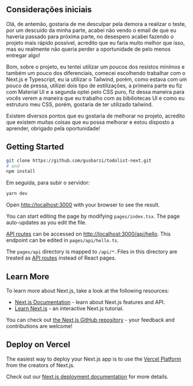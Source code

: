 ## Considerações iniciais

Olá, de antemão, gostaria de me desculpar pela demora a realizar o teste, por um descuido da minha parte, acabei não vendo o email de que eu haveria passado para próxima parte, no desespero acabei fazendo o projeto mais rápido possível, acredito que eu faria muito melhor que isso, mas eu realmente não queria perder a oportunidade de pelo menos entregar algo!

Bom, sobre o projeto, eu tentei utilizar um poucos dos resistos minímos e também um pouco dos diferenciais, comecei escolhendo trabalhar com o Next.js e Typescript, eu ia utilizar o Tailwind, porém, como estava com um pouco de pressa, utilizei dois tipo de estilizações, a primeira parte eu fiz com Material UI e a segunda optei pelo CSS puro, fiz dessa maneira para vocês verem a maneira que eu trabalho com as bibiliotecas UI e como eu estruturo meu CSS, porém, gostaria de ter utilizado tailwind.

Existem diversos pontos que eu gostaria de melhorar no projeto, acredito que existem muitas coisas que eu possa melhorar e estou disposto a aprender, obrigado pela oportunidade!

## Getting Started

```bash
git clone https://github.com/gusbarzi/todolist-next.git
# and
npm install
```
Em seguida, para subir o servidor:

```bash
yarn dev
```

Open [http://localhost:3000](http://localhost:3000) with your browser to see the result.

You can start editing the page by modifying `pages/index.tsx`. The page auto-updates as you edit the file.

[API routes](https://nextjs.org/docs/api-routes/introduction) can be accessed on [http://localhost:3000/api/hello](http://localhost:3000/api/hello). This endpoint can be edited in `pages/api/hello.ts`.

The `pages/api` directory is mapped to `/api/*`. Files in this directory are treated as [API routes](https://nextjs.org/docs/api-routes/introduction) instead of React pages.

## Learn More

To learn more about Next.js, take a look at the following resources:

- [Next.js Documentation](https://nextjs.org/docs) - learn about Next.js features and API.
- [Learn Next.js](https://nextjs.org/learn) - an interactive Next.js tutorial.

You can check out [the Next.js GitHub repository](https://github.com/vercel/next.js/) - your feedback and contributions are welcome!

## Deploy on Vercel

The easiest way to deploy your Next.js app is to use the [Vercel Platform](https://vercel.com/new?utm_medium=default-template&filter=next.js&utm_source=create-next-app&utm_campaign=create-next-app-readme) from the creators of Next.js.

Check out our [Next.js deployment documentation](https://nextjs.org/docs/deployment) for more details.
